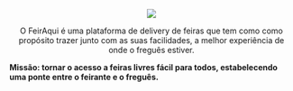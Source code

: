 <p align="center"> 
    <img src="https://readme-typing-svg.herokuapp.com?font=Poppins&size=24&color=CDE1FF&center=true&vCenter=true&lines=Feira+lá+,+Feira+ali+,+FeirAqui;Feira+onde+você+estiver!"(https://git.io/typing-svg>
 </p>
 
 <p align="center">
 O FeirAqui é uma plataforma de delivery de feiras que tem como como propósito trazer junto com as
suas facilidades, a melhor experiência de onde o freguês estiver. 
</p>

<b>Missão:<b/> tornar o acesso a feiras livres fácil para
todos, estabelecendo uma ponte entre o feirante e o freguês.

